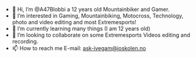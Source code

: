 - 👋 Hi, I’m @A47Blobbi a 12 years old Mountainbiker and Gamer.
- 👀 I’m interested in Gaming, Mountainbiking, Motocross, Technology, photo and video editing and most Extremesports!
- 🌱 I’m currently learning many things (I am 12 years old)
- 💞️ I’m looking to collaborate on some Extremesports Videos editing and recording.
- 📫 How to reach me E-mail: ask-ivegam@ioskolen.no

<!---
A47Blobbi/A47Blobbi is a ✨ special ✨ repository because its `README.md` (this file) appears on your GitHub profile.
You can click the Preview link to take a look at your changes.
--->
